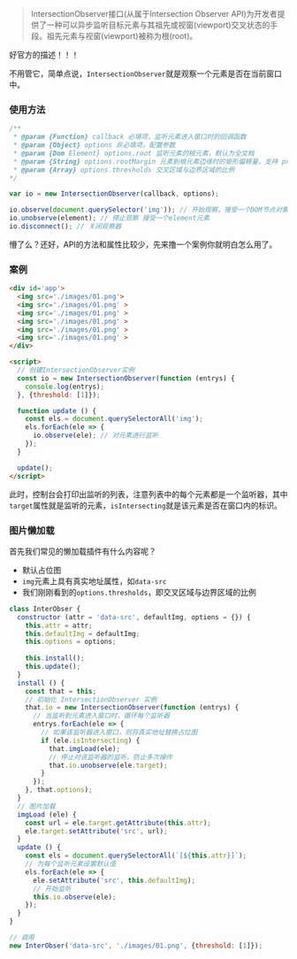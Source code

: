 > IntersectionObserver接口(从属于Intersection Observer API)为开发者提供了一种可以异步监听目标元素与其祖先或视窗(viewport)交叉状态的手段。祖先元素与视窗(viewport)被称为根(root)。

好官方的描述！！！

不用管它，简单点说，`IntersectionObserver`就是观察一个元素是否在当前窗口中。

### 使用方法
```javascript
/**
 * @param {Function} callback 必填项，监听元素进入窗口时的回调函数
 * @param {Object} options 非必填项，配置参数
 * @param {Dom Element} options.root 监听元素的根元素，默认为全文档
 * @param {String} options.rootMargin 元素到根元素边缘时的矩形偏移量，支持 px 和 %
 * @param {Array} options.thresholds 交叉区域与边界区域的比例
*/

var io = new IntersectionObserver(callback, options);

io.observe(document.querySelector('img')); // 开始观察，接受一个DOM节点对象
io.unobserve(element); // 停止观察 接受一个element元素
io.disconnect(); // 关闭观察器
```

懵了么？还好，API的方法和属性比较少，先来撸一个案例你就明白怎么用了。

### 案例
```html
<div id='app'>
  <img src='./images/01.png'>
  <img src='./images/01.png' >
  <img src='./images/01.png' >
  <img src='./images/01.png' >
  <img src='./images/01.png' >
  <img src='./images/01.png' >
</div>

<script>
  // 创建IntersectionObserver实例
  const io = new IntersectionObserver(function (entrys) {
    console.log(entrys);
  }, {threshold: [1]});

  function update () {
    const els = document.querySelectorAll('img');
    els.forEach(ele => {
      io.observe(ele); // 对元素进行监听
    });
  }

  update();
</script>
```

此时，控制台会打印出监听的列表，注意列表中的每个元素都是一个监听器，其中`target`属性就是监听的元素，`isIntersecting`就是该元素是否在窗口内的标识。

### 图片懒加载
首先我们常见的懒加载插件有什么内容呢？

- 默认占位图
- `img`元素上具有真实地址属性，如`data-src`
- 我们刚刚看到的`options.thresholds`，即交叉区域与边界区域的比例

```javascript
class InterObser {
  constructor (attr = 'data-src', defaultImg, options = {}) {
    this.attr = attr;
    this.defaultImg = defaultImg;
    this.options = options;
    
    this.install();
    this.update();
  }
  install () {
    const that = this;
    // 初始化 IntersectionObserver 实例
    that.io = new IntersectionObserver(function (entrys) {
      // 当监听到元素进入窗口时，循环每个监听器
      entrys.forEach(ele => {
        // 如果该监听器进入窗口，则将真实地址替换占位图
        if (ele.isIntersecting) {
          that.imgLoad(ele);
          // 停止对该监听器的监听，防止多次操作
          that.io.unobserve(ele.target);
        }
      });
    }, that.options);
  }
  // 图片加载
  imgLoad (ele) {
    const url = ele.target.getAttribute(this.attr);
    ele.target.setAttribute('src', url);
  }
  update () {
    const els = document.querySelectorAll(`[${this.attr}]`);
    // 为每个监听元素设置默认值
    els.forEach(ele => {
      ele.setAttribute('src', this.defaultImg);
      // 开始监听
      this.io.observe(ele);
    });
  }
}

// 调用
new InterObser('data-src', './images/01.png', {threshold: [1]});
```